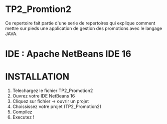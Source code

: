 # TP2_Promtion2
Ce repertoire fait partie d'une serie de repertoires qui explique comment mettre sur pieds une application de gestion des promotions avec le langage JAVA.

# IDE : Apache NetBeans IDE 16

# INSTALLATION

1. Telechargez le fichier TP2_Promotion2
2. Ouvrez votre IDE NetBeans 16
3. Cliquez sur fichier -> ouvrir un projet
4. Choississez votre projet (TP2_Promotion2)
5. Compilez
6. Executez !
